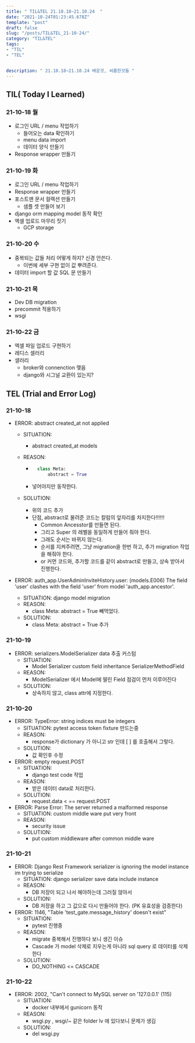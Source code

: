 ```yaml
---
title: " TIL&TEL 21.10.18~21.10.24  "
date: "2021-10-24T01:23:45.678Z"
template: "post"
draft: false
slug: "/posts/TIL&TEL_21-10-24/"
category: "TIL&TEL"
tags:
- "TIL"
- "TEL"


description: " 21.10.18~21.10.24 배운것, 씨름한것들 "
---
```


## TIL( Today I Learned)

### 21-10-18 월

- 로그인 URL /  menu  작업하기
    - 들어오는 data 확인하기
    - menu data import
    - 데이터 양식 만들기 
- Response wrapper 만들기

### 21-10-19 화

- 로그인 URL /  menu  작업하기
- Response wrapper 만들기
- 포스트맨 문서 컬렉션 만들기
    - 샘플 셋 만들어 보기
- django orm mapping model 동작 확인
- 엑셀 업로드 마무리 짓기
    - GCP storage

### 21-10-20 수

- 중복되는 값들 처리 어떻게 하지? 신경 안쓴다. 
    - 이번에 세부 구현 없이 값 뿌려준다.
- 데이터 import 할 값 SQL 문 만들기

### 21-10-21 목

- Dev DB migration
- precommit 적용하기
- wsgi

### 21-10-22 금

- 엑셀 파일 업로드 구현하기
- 레디스 셀러리
- 샐러리
    - broker와 connenction 맺음
    - django와 시그널 교환이 있는지? 

## TEL (Trial and Error Log)

### 21-10-18

- ERROR: abstract created_at  not applied

    - SITUATION: 

        - abstract created_at models

    - REASON:

        - ```python
            class Meta:
            	abstract = True
            ```

        - 넣어야지만 동작한다.

    - SOLUTION:

        - 위의 코드 추가
        - 단점, abstract로 물려준 코드는 칼럼의 앞자리를 차지한다!!!!!!
            - Common Ancesstor를 만들면 된다.
            - 그리고 Super 의 레벨을 동일하게 만들어 줘야 한다. 
            - 그래도 순서는 바뀌지 않는다.
            - 순서를 지켜주려면, 그냥 migration을 한번 하고, 추가 migration 작업을 해줘야 한다.
            - or 커먼 코드와, 추가할 코드를 같이 abstract로 만들고, 상속 받아서 진행한다.

- ERROR: auth_app.UserAdminInviteHistory.user: (models.E006) The field 'user' clashes with the field 'user' from model 'auth_app.ancestor'.

    - SITUATION: django model migration
    - REASON:
        - class Meta: abstract = True 빼먹었다.
    - SOLUTION:
        - class Meta: abstract = True 추가 

### 21-10-19

- ERROR: serializers.ModelSerializer data 추출 커스텀 
    - SITUATION: 
        - Model Serializer custom field inheritance SerializerMethodField
    - REASON:
        - ModelSerializer 에서 Model에 딸린 Field 점검이 먼저 이루어진다
    - SOLUTION:
        - 상속하지 않고, class attr에 지정한다.

### 21-10-20

- ERROR: TypeError: string indices must be integers
    - SITUATION: pytest access token fixture 만드는중
    - REASON:
        - response가 dictionary 가 아니고 str 인데 [ ] 를 호출해서 그렇다. 
    - SOLUTION:
        - 값 확인후 수정
- ERROR: empty request.POST
    - SITUATION: 
        - django test code 작업
    - REASON:
        - 받은 데이터 data로 처리한다.
    - SOLUTION:
        - request.data < == request.POST 
- ERROR: Parse Error: The server returned a malformed response
    - SITUATION: custom middle ware put very front
    - REASON:
        - security issue
    - SOLUTION:
        - put custom middleware after common middle ware

### 21-10-21

- ERROR: Django Rest Framework serializer is ignoring the model instance im trying to serialize
    - SITUATION: django serializer save data include instance
    - REASON:
        - DB 저장이 되고 나서 해야하는데 그러질 않아서
    - SOLUTION:
        - DB 저장을 하고 그 값으로 다시 만들어야 한다. (PK 유효성을 검증한다)
- ERROR: 1146, "Table 'test_gate.message_history' doesn't exist"
    - SITUATION: 
        - pytest 진행중
    - REASON:
        - migrate 중복해서 진행하다 보니 생긴 이슈
        - Cascade 가 model 삭제로 지우는게 아니라 sql query 로 데이터를 삭제한다
    - SOLUTION:
        - DO_NOTHING <= CASCADE

### 21-10-22

- ERROR: 2002, "Can't connect to MySQL server on '127.0.0.1' (115) 
    - SITUATION: 
        - docker 내부에서 gunicorn 동작
    - REASON:
        - wsgi.py , wsgi/~ 같은 folder lv 에 있다보니 문제가 생김
    - SOLUTION:
        - del wsgi.py 